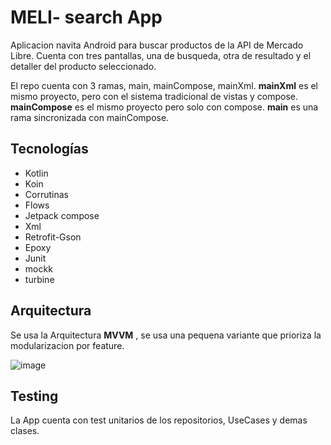 # MELI- search App
Aplicacion navita Android para buscar productos de la API de Mercado Libre. Cuenta con tres pantallas, una de busqueda, otra de resultado y el detaller del producto seleccionado.

El repo cuenta con 3 ramas, main, mainCompose, mainXml. **mainXml** es el mismo proyecto, pero con el sistema tradicional de vistas y compose. **mainCompose** es el mismo proyecto pero solo con compose. **main** es una rama sincronizada con mainCompose.

## Tecnologías
- Kotlin
- Koin
- Corrutinas
- Flows
- Jetpack compose
- Xml
- Retrofit-Gson
- Epoxy
- Junit
- mockk
- turbine
## Arquitectura
Se usa la Arquitectura **MVVM** , se usa una pequena variante que prioriza la modularizacion por feature.

![image](![image](https://github.com/KevinAlexanderSoto/meliChallenge/assets/86072587/5a9189e5-dd72-47e9-8f11-9e918e709ed3)
)


## Testing

La App cuenta con test unitarios de los repositorios, UseCases y demas clases. 
